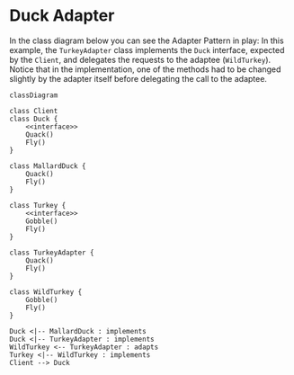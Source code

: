 # Duck Adapter

In the class diagram below you can see the Adapter Pattern in play: In this example, the `TurkeyAdapter` class implements the `Duck` interface, expected by the `Client`, and delegates the requests to the adaptee (`WildTurkey`). Notice that in the implementation, one of the methods had to be changed slightly by the adapter itself before delegating the call to the adaptee.

```mermaid
classDiagram

class Client
class Duck {
    <<interface>>
    Quack()
    Fly()
}

class MallardDuck {
    Quack()
    Fly()
}

class Turkey {
    <<interface>>
    Gobble()
    Fly()
}

class TurkeyAdapter {
    Quack()
    Fly()
}

class WildTurkey {
    Gobble()
    Fly()
}

Duck <|-- MallardDuck : implements
Duck <|-- TurkeyAdapter : implements
WildTurkey <-- TurkeyAdapter : adapts
Turkey <|-- WildTurkey : implements
Client --> Duck

```
